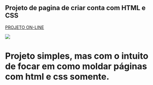 ## Projeto de pagina de criar conta com HTML e CSS

[PROJETO ON-LINE](https://lucenasoft.github.io/create_account_page/)

<img class="cc" src='https://lucenasoft.github.io/assets/login_page.png' >

# Projeto simples, mas com o intuito de focar em como moldar páginas com html e css somente.

